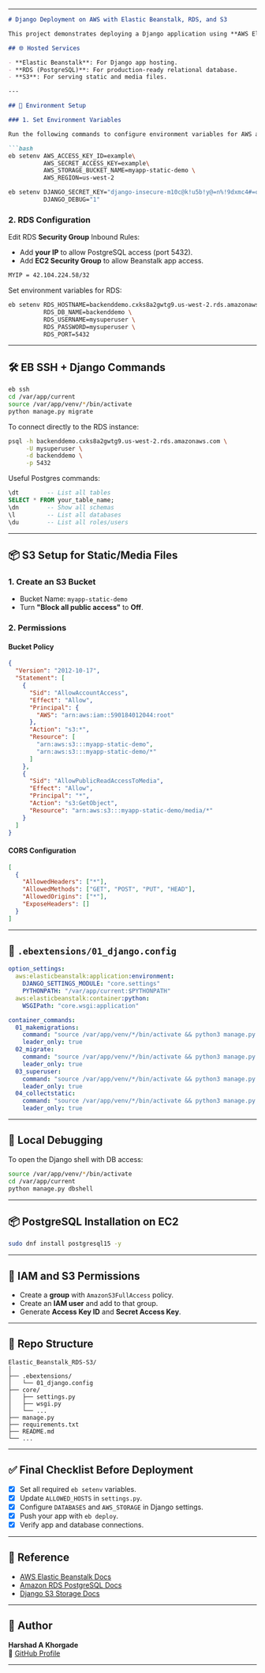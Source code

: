 

---

```markdown
# Django Deployment on AWS with Elastic Beanstalk, RDS, and S3

This project demonstrates deploying a Django application using **AWS Elastic Beanstalk**, **Amazon RDS** for PostgreSQL, and **Amazon S3** for static and media files.

## 🌐 Hosted Services

- **Elastic Beanstalk**: For Django app hosting.
- **RDS (PostgreSQL)**: For production-ready relational database.
- **S3**: For serving static and media files.

---

## 🔧 Environment Setup

### 1. Set Environment Variables

Run the following commands to configure environment variables for AWS and Django:

```bash
eb setenv AWS_ACCESS_KEY_ID=example\
          AWS_SECRET_ACCESS_KEY=example\
          AWS_STORAGE_BUCKET_NAME=myapp-static-demo \
          AWS_REGION=us-west-2

eb setenv DJANGO_SECRET_KEY="django-insecure-m10c@k!u5b!y@=n%!9dxmc4#=q)q$)tdu$6$&w#1p_y107=2c_" \
          DJANGO_DEBUG="1"
```

### 2. RDS Configuration

Edit RDS **Security Group** Inbound Rules:

- Add **your IP** to allow PostgreSQL access (port 5432).
- Add **EC2 Security Group** to allow Beanstalk app access.

```bash
MYIP = 42.104.224.58/32
```

Set environment variables for RDS:

```bash
eb setenv RDS_HOSTNAME=backenddemo.cxks8a2gwtg9.us-west-2.rds.amazonaws.com \
          RDS_DB_NAME=backenddemo \
          RDS_USERNAME=mysuperuser \
          RDS_PASSWORD=mysuperuser \
          RDS_PORT=5432
```

---

## 🛠️ EB SSH + Django Commands

```bash
eb ssh
cd /var/app/current
source /var/app/venv/*/bin/activate
python manage.py migrate
```

To connect directly to the RDS instance:

```bash
psql -h backenddemo.cxks8a2gwtg9.us-west-2.rds.amazonaws.com \
     -U mysuperuser \
     -d backenddemo \
     -p 5432
```

Useful Postgres commands:

```sql
\dt        -- List all tables
SELECT * FROM your_table_name;
\dn        -- Show all schemas
\l         -- List all databases
\du        -- List all roles/users
```

---

## 📦 S3 Setup for Static/Media Files

### 1. Create an S3 Bucket

- Bucket Name: `myapp-static-demo`
- Turn **"Block all public access"** to **Off**.

### 2. Permissions

#### Bucket Policy

```json
{
  "Version": "2012-10-17",
  "Statement": [
    {
      "Sid": "AllowAccountAccess",
      "Effect": "Allow",
      "Principal": {
        "AWS": "arn:aws:iam::590184012044:root"
      },
      "Action": "s3:*",
      "Resource": [
        "arn:aws:s3:::myapp-static-demo",
        "arn:aws:s3:::myapp-static-demo/*"
      ]
    },
    {
      "Sid": "AllowPublicReadAccessToMedia",
      "Effect": "Allow",
      "Principal": "*",
      "Action": "s3:GetObject",
      "Resource": "arn:aws:s3:::myapp-static-demo/media/*"
    }
  ]
}
```

#### CORS Configuration

```json
[
  {
    "AllowedHeaders": ["*"],
    "AllowedMethods": ["GET", "POST", "PUT", "HEAD"],
    "AllowedOrigins": ["*"],
    "ExposeHeaders": []
  }
]
```

---

## 📂 `.ebextensions/01_django.config`

```yaml
option_settings:
  aws:elasticbeanstalk:application:environment:
    DJANGO_SETTINGS_MODULE: "core.settings"
    PYTHONPATH: "/var/app/current:$PYTHONPATH"
  aws:elasticbeanstalk:container:python:
    WSGIPath: "core.wsgi:application"

container_commands:
  01_makemigrations:
    command: "source /var/app/venv/*/bin/activate && python3 manage.py makemigrations --noinput"
    leader_only: true
  02_migrate:
    command: "source /var/app/venv/*/bin/activate && python3 manage.py migrate --noinput"
    leader_only: true
  03_superuser:
    command: "source /var/app/venv/*/bin/activate && python3 manage.py createsu"
    leader_only: true
  04_collectstatic:
    command: "source /var/app/venv/*/bin/activate && python3 manage.py collectstatic --noinput"
    leader_only: true
```

---

## 🧪 Local Debugging

To open the Django shell with DB access:

```bash
source /var/app/venv/*/bin/activate
cd /var/app/current
python manage.py dbshell
```

---

## 📦 PostgreSQL Installation on EC2

```bash
sudo dnf install postgresql15 -y
```

---

## 🔐 IAM and S3 Permissions

- Create a **group** with `AmazonS3FullAccess` policy.
- Create an **IAM user** and add to that group.
- Generate **Access Key ID** and **Secret Access Key**.

---

## 📁 Repo Structure

```
Elastic_Beanstalk_RDS-S3/
│
├── .ebextensions/
│   └── 01_django.config
├── core/
│   ├── settings.py
│   ├── wsgi.py
│   └── ...
├── manage.py
├── requirements.txt
├── README.md
└── ...
```

---

## ✅ Final Checklist Before Deployment

- [x] Set all required `eb setenv` variables.
- [x] Update `ALLOWED_HOSTS` in `settings.py`.
- [x] Configure `DATABASES` and `AWS_STORAGE` in Django settings.
- [x] Push your app with `eb deploy`.
- [x] Verify app and database connections.

---

## 📎 Reference

- [AWS Elastic Beanstalk Docs](https://docs.aws.amazon.com/elasticbeanstalk/)
- [Amazon RDS PostgreSQL Docs](https://docs.aws.amazon.com/AmazonRDS/latest/UserGuide/CHAP_PostgreSQL.html)
- [Django S3 Storage Docs](https://django-storages.readthedocs.io/en/latest/backends/amazon-S3.html)

---

## 🙌 Author

**Harshad A Khorgade**  
🔗 [GitHub Profile](https://github.com/harshadakhorgade)

---

```

